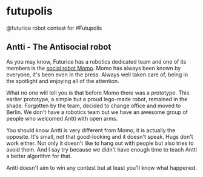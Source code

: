 # futupolis
@futurice robot contest for #Futupolis

## Antti - The Antisocial robot
As you may know, Futurice has a robotics dedicated team and one of its members is the [social robot Momo](https://futurice.com/blog/making-of-a-social-robot). Momo has always been known by everyone, it's been even in the press. Always well taken care of, being in the spotlight and enjoying all of the attention.

What no one will tell you is that before Momo there was a prototype. This earlier prototype, a simple but a proud lego-made robot, remained in the shade. Forgotten by the team, decided to change office and moved to Berlin. We don't have a robotics team but we have an awesome group of people who welcomed Antti with open arms.

You should know Antti is very different from Momo, it is actually the opposite. It's small, not that good-looking and it doesn't speak. Hugs don't work either. Not only it doesn't like to hang out with people but also tries to avoid them. And I say try because we didn't have enough time to teach Antti a better algorithm for that.

Antti doesn't aim to win any contest but at least you'll know what happened.
